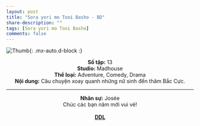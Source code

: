 ```yaml
---
layout: post
title: "Sora yori mo Tooi Basho - BD"
share-description: ""
tags: [Sora yori mo Tooi Basho]
comments: false
---
```


![Thumb](https://tpn-team.github.io/assets/img/SoraYoriMoTooiBasho_thumb.webp){: .mx-auto.d-block :}
<center>
<b>Số tập:</b> 13 <br>
<b>Studio:</b> Madhouse <br>
<b>Thể loại:</b> Adventure, Comedy, Drama <br>
<b>Nội dung:</b> Câu chuyện xoay quanh những nữ sinh đến thăm Bắc Cực.  <br>

<hr>

<b>Nhân sự:</b> Josée <br>
Chúc các bạn năm mới vui vẻ!<br><br>
<b><a href="https://github.com/TPN-Team/TPN-Team-DDL/blob/master/Sora%20yori%20mo%20Tooi%20Basho.md">DDL</a></b> <br>
</center>
<!-- excerpt-end -->